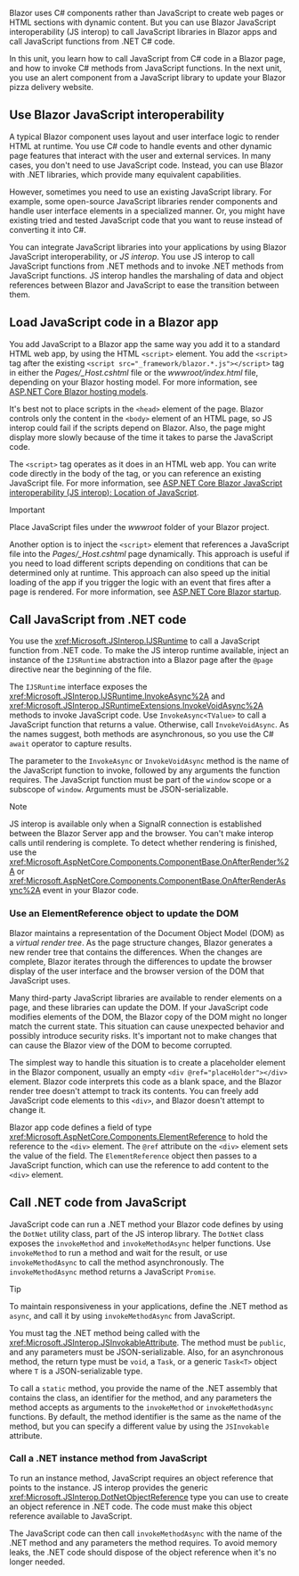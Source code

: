 Blazor uses C# components rather than JavaScript to create web pages or HTML sections with dynamic content. But you can use Blazor JavaScript interoperability (JS interop) to call JavaScript libraries in Blazor apps and call JavaScript functions from .NET C# code.

In this unit, you learn how to call JavaScript from C# code in a Blazor page, and how to invoke C# methods from JavaScript functions. In the next unit, you use an alert component from a JavaScript library to update your Blazor pizza delivery website.

## Use Blazor JavaScript interoperability

A typical Blazor component uses layout and user interface logic to render HTML at runtime. You use C# code to handle events and other dynamic page features that interact with the user and external services. In many cases, you don't need to use JavaScript code. Instead, you can use Blazor with .NET libraries, which provide many equivalent capabilities.

However, sometimes you need to use an existing JavaScript library. For example, some open-source JavaScript libraries render components and handle user interface elements in a specialized manner. Or, you might have existing tried and tested JavaScript code that you want to reuse instead of converting it into C#.

You can integrate JavaScript libraries into your applications by using Blazor JavaScript interoperability, or *JS interop*. You use JS interop to call JavaScript functions from .NET methods and to invoke .NET methods from JavaScript functions. JS interop handles the marshaling of data and object references between Blazor and JavaScript to ease the transition between them.

## Load JavaScript code in a Blazor app

You add JavaScript to a Blazor app the same way you add it to a standard HTML web app, by using the HTML `<script>` element. You add the `<script>` tag after the existing `<script src="_framework/blazor.*.js"></script>` tag in either the *Pages/_Host.cshtml* file or the *wwwroot/index.html* file, depending on your Blazor hosting model. For more information, see [ASP.NET Core Blazor hosting models](/aspnet/core/blazor/hosting-models).

It's best not to place scripts in the `<head>` element of the page. Blazor controls only the content in the `<body>` element of an HTML page, so JS interop could fail if the scripts depend on Blazor. Also, the page might display more slowly because of the time it takes to parse the JavaScript code.

The `<script>` tag operates as it does in an HTML web app. You can write code directly in the body of the tag, or you can reference an existing JavaScript file. For more information, see [ASP.NET Core Blazor JavaScript interoperability (JS interop): Location of JavaScript](/aspnet/core/blazor/javascript-interoperability#location-of-javascript).

> [!IMPORTANT]
> Place JavaScript files under the *wwwroot* folder of your Blazor project.

Another option is to inject the `<script>` element that references a JavaScript file into the *Pages/_Host.cshtml* page dynamically. This approach is useful if you need to load different scripts depending on conditions that can be determined only at runtime. This approach can also speed up the initial loading of the app if you trigger the logic with an event that fires after a page is rendered. For more information, see [ASP.NET Core Blazor startup](/aspnet/core/blazor/fundamentals/startup).

## Call JavaScript from .NET code

You use the <xref:Microsoft.JSInterop.IJSRuntime> to call a JavaScript function from .NET code. To make the JS interop runtime available, inject an instance of the `IJSRuntime` abstraction into a Blazor page after the `@page` directive near the beginning of the file.

The `IJSRuntime` interface exposes the <xref:Microsoft.JSInterop.IJSRuntime.InvokeAsync%2A> and <xref:Microsoft.JSInterop.JSRuntimeExtensions.InvokeVoidAsync%2A> methods to invoke JavaScript code. Use `InvokeAsync<TValue>` to call a JavaScript function that returns a value. Otherwise, call `InvokeVoidAsync`. As the names suggest, both methods are asynchronous, so you use the C# `await` operator to capture results.

The parameter to the `InvokeAsync` or `InvokeVoidAsync` method is the name of the JavaScript function to invoke, followed by any arguments the function requires. The JavaScript function must be part of the `window` scope or a subscope of `window`. Arguments must be JSON-serializable.

> [!NOTE]
> JS interop is available only when a SignalR connection is established between the Blazor Server app and the browser. You can't make interop calls until rendering is complete. To detect whether rendering is finished, use the <xref:Microsoft.AspNetCore.Components.ComponentBase.OnAfterRender%2A> or <xref:Microsoft.AspNetCore.Components.ComponentBase.OnAfterRenderAsync%2A> event in your Blazor code.

### Use an ElementReference object to update the DOM

Blazor maintains a representation of the Document Object Model (DOM) as a *virtual render tree*. As the page structure changes, Blazor generates a new render tree that contains the differences. When the changes are complete, Blazor iterates through the differences to update the browser display of the user interface and the browser version of the DOM that JavaScript uses.

Many third-party JavaScript libraries are available to render elements on a page, and these libraries can update the DOM. If your JavaScript code modifies elements of the DOM, the Blazor copy of the DOM might no longer match the current state. This situation can cause unexpected behavior and possibly introduce security risks. It's important not to make changes that can cause the Blazor view of the DOM to become corrupted.

The simplest way to handle this situation is to create a placeholder element in the Blazor component, usually an empty `<div @ref="placeHolder"></div>` element. Blazor code interprets this code as a blank space, and the Blazor render tree doesn't attempt to track its contents. You can freely add JavaScript code elements to this `<div>`, and Blazor doesn't attempt to change it.

Blazor app code defines a field of type <xref:Microsoft.AspNetCore.Components.ElementReference> to hold the reference to the `<div>` element. The `@ref` attribute on the `<div>` element sets the value of the field. The `ElementReference` object then passes to a JavaScript function, which can use the reference to add content to the `<div>` element.

## Call .NET code from JavaScript

JavaScript code can run a .NET method your Blazor code defines by using the `DotNet` utility class, part of the JS interop library. The `DotNet` class exposes the `invokeMethod` and `invokeMethodAsync` helper functions. Use `invokeMethod` to run a method and wait for the result, or use `invokeMethodAsync` to call the method asynchronously. The `invokeMethodAsync` method returns a JavaScript `Promise`.

> [!TIP]
> To maintain responsiveness in your applications, define the .NET method as `async`, and call it by using `invokeMethodAsync` from JavaScript.

You must tag the .NET method being called with the <xref:Microsoft.JSInterop.JSInvokableAttribute>. The method must be `public`, and any parameters must be JSON-serializable. Also, for an asynchronous method, the return type must be `void`, a `Task`, or a generic `Task<T>` object where `T` is a JSON-serializable type.

To call a `static` method, you provide the name of the .NET assembly that contains the class, an identifier for the method, and any parameters the method accepts as arguments to the `invokeMethod` or `invokeMethodAsync` functions. By default, the method identifier is the same as the name of the method, but you can specify a different value by using the `JSInvokable` attribute.

### Call a .NET instance method from JavaScript

To run an instance method, JavaScript requires an object reference that points to the instance. JS interop provides the generic <xref:Microsoft.JSInterop.DotNetObjectReference> type you can use to create an object reference in .NET code. The code must make this object reference available to JavaScript.

The JavaScript code can then call `invokeMethodAsync` with the name of the .NET method and any parameters the method requires. To avoid memory leaks, the .NET code should dispose of the object reference when it's no longer needed.
